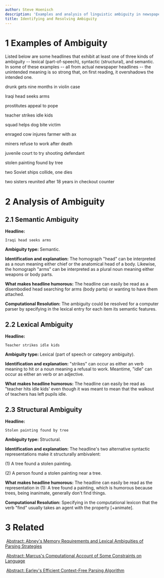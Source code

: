 ```yaml
---
author: Steve Hoenisch
description: 'Examples and analysis of linguistic ambiguity in newspaper headlines.'
title: Identifying and Resolving Ambiguity
---
```




1 Examples of Ambiguity
===========================



Listed below are some headlines that exhibit at least one of three kinds
of ambiguity -- lexical (part-of-speech), syntactic (structural), and
semantic. In some of these examples -- all from actual newspaper
headlines -- the unintended meaning is so strong that, on first reading,
it overshadows the intended one.





drunk gets nine months in violin case





Iraqi head seeks arms





prostitutes appeal to pope





teacher strikes idle kids





squad helps dog bite victim





enraged cow injures farmer with ax





miners refuse to work after death





juvenile court to try shooting defendant





stolen painting found by tree





two Soviet ships collide, one dies





two sisters reunited after 18 years in checkout counter











2 Analysis of Ambiguity
===========================



2.1 Semantic Ambiguity
--------------------------



**Headline:**
``` {.program}
Iraqi head seeks arms
```





**Ambiguity type:** Semantic.





**Identification and explanation:** The homograph "head" can be
interpreted as a noun meaning either chief or the anatomical head of a
body. Likewise, the homograph "arms" can be interpreted as a plural noun
meaning either weapons or body parts.





**What makes headline humorous:** The headline can easily be read as a
disembodied head searching for arms (body parts) or wanting to have them
attached.





**Computational Resolution:** The ambiguity could be resolved for a
computer parser by specifying in the lexical entry for each item its
semantic features.







2.2 Lexical Ambiguity
-------------------------



**Headline:**
``` {.program}
Teacher strikes idle kids
```





**Ambiguity type:** Lexical (part of speech or category ambiguity).





**Identification and explanation:** "strikes" can occur as either an
verb meaning to hit or a noun meaning a refusal to work. Meantime,
"idle" can occur as either an verb or an adjective.





**What makes headline humorous:** The headline can easily be read as
"teacher hits idle kids' even though it was meant to mean that the
walkout of teachers has left pupils idle.







2.3 Structural Ambiguity
----------------------------



**Headline:**
``` {.program}
Stolen painting found by tree
```





**Ambiguity type:** Structural.





**Identification and explanation:** The headline's two alternative
syntactic representations make it structurally ambivalent:





\(1) A tree found a stolen painting.





\(2) A person found a stolen painting near a tree.





**What makes headline humorous:** The headline can easily be read as the
representation in (1): A tree found a painting, which is humorous
because trees, being inanimate, generally don't find things.





**Computational Resolution:** Specifying in the computational lexicon
that the verb "find" usually takes an agent with the property
\[+animate\].








3 Related
=============



<i class="fa fa-file-text"></i> [Abstract: Abney's Memory Requirements and
Lexical Ambiguities of Parsing Strategies](abstract-abney.html)





<i class="fa fa-file-text"></i> [Abstract: Marcus's Computational Account of
Some Constraints on Language](abstract-marcus.html)





<i class="fa fa-file-text"></i> [Abstract: Earley's Efficient Context-Free
Parsing Algorithm](abstract-earley.html)











